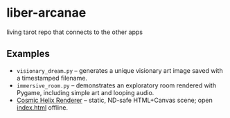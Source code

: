 # liber-arcanae
living tarot repo that connects to the other apps

## Examples
- `visionary_dream.py` – generates a unique visionary art image saved with a timestamped filename.
- `immersive_room.py` – demonstrates an exploratory room rendered with Pygame, including simple art and looping audio.
- [Cosmic Helix Renderer](./README_RENDERER.md) – static, ND-safe HTML+Canvas scene; open [index.html](./index.html) offline.
